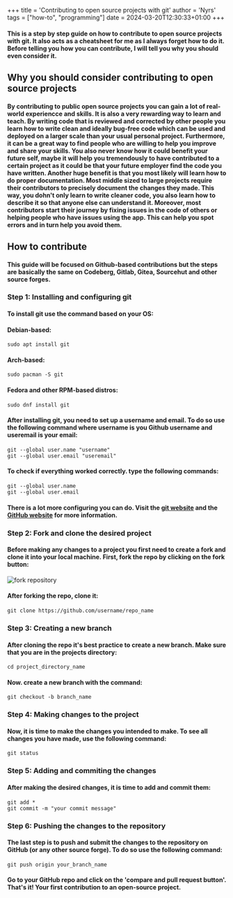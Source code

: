 +++
title = 'Contributing to open source projects with git'
author = 'Nyrs'
tags = ["how-to", "programming"]
date = 2024-03-20T12:30:33+01:00
+++

#### This is a step by step guide on how to contribute to open source projects with git. It also acts as a cheatsheet for me as I always forget how to do it. Before telling you how you can contribute, I will tell you why you should even consider it.

## Why you should consider contributing to open source projects
#### By contributing to public open source projects you can gain a lot of real-world experiencce and skills. It is also a very rewarding way to learn and teach. By writing code that is reviewed and corrected by other people you learn how to write clean and ideally bug-free code which can be used and deployed on a larger scale than your usual personal project. Furthermore, it can be a great way to find people who are willing to help you improve and share your skills. You also never know how it could benefit your future self, maybe it will help you tremendously to have contributed to a certain project as it could be that your future employer find the code you have written. Another huge benefit is that you most likely will learn how to do proper documentation. Most middle sized to large projects require their contributors to precisely document the changes they made. This way, you dohn't only learn to write cleaner code, you also learn how to describe it so that anyone else can understand it. Moreover, most contributors start their journey by fixing issues in the code of others or helping people who have issues using the app. This can help you spot errors and in turn help you avoid them.

## How to contribute
#### This guide will be focused on Github-based contributions but the steps are basically the same on Codeberg, Gitlab, Gitea, Sourcehut and other source forges.

### Step 1: Installing and configuring git
#### To install git use the command based on your OS:
#### Debian-based: 
```
sudo apt install git
```
#### Arch-based:
```
sudo pacman -S git
```
#### Fedora and other RPM-based distros:
```
sudo dnf install git
```

#### After installing git, you need to set up a username and email. To do so use the following command where username is you Github username and useremail is your email:
```
git --global user.name "username"
git --global user.email "useremail"
```
#### To check if everything worked correctly. type the following commands:
```
git --global user.name
git --global user.email
```
#### There is a lot more configuring you can do. Visit the [git website](https://git-scm.com/book/en/v2/) and the [GitHub website](https://docs.github.com/en/get-started/getting-started-with-git/) for more information.

### Step 2: Fork and clone the desired project
#### Before making any changes to a project you first need to create a fork and clone it into your local machine. First, fork the repo by clicking on the fork button:
![fork repository](/git_fork.png)
#### After forking the repo, clone it:
```
git clone https://github.com/username/repo_name
```

### Step 3: Creating a new branch
#### After cloning the repo it's best practice to create a new branch. Make sure that you are in the projects directory:
```
cd project_directory_name
```
#### Now. create a new branch with the command:
```
git checkout -b branch_name
```

### Step 4: Making changes to the project
#### Now, it is time to make the changes you intended to make. To see all changes you have made, use the following command:
```
git status
```

### Step 5: Adding and commiting the changes
#### After making the desired changes, it is time to add and commit them:
```
git add *
git commit -m "your commit message"
```

### Step 6: Pushing the changes to the repository
#### The last step is to push and submit the changes to the repository on GitHub (or any other source forge). To do so use the following command:
```
git push origin your_branch_name
```
#### Go to your GitHub repo and click on the 'compare and pull request button'. That's it! Your first contribution to an open-source project.
